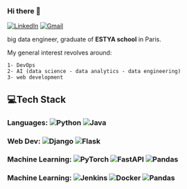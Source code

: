 ### Hi there 👋

[![LinkedIn](https://img.shields.io/badge/LinkedIn-houssinedahmane?style=flat-square&logo=linkedin&logoColor=white)](https://www.linkedin.com/in/houssinedahmane/)
[![Gmail](https://img.shields.io/badge/Gmail-houssine.dahmane48@gmail.com-informational?style=flat-square&color=EA4335&logo=gmail&logoColor=white)](mailto:houssine.dahmane48@gmail.com?subject=Hey!)

</div>

big data engineer, graduate of <b>ESTYA school</b> in Paris. 

My general interest revolves around: 

    1- DevOps
    2- AI (data science - data analytics - data engineering)
    3- web development  

## 💻Tech Stack

### Languages:  ![Python](https://img.shields.io/badge/python-3670A0?style=for-the-badge&logo=python&logoColor=ffdd54) ![Java](https://img.shields.io/badge/java-%23ED8B00.svg?style=for-the-badge&logo=java&logoColor=white)

### Web Dev: ![Django](https://img.shields.io/badge/django-%23092E20.svg?style=for-the-badge&logo=django&logoColor=white) ![Flask](https://img.shields.io/badge/flask-%23000.svg?style=for-the-badge&logo=flask&logoColor=white)


### Machine Learning: ![PyTorch](https://img.shields.io/badge/PyTorch-%23EE4C2C.svg?style=for-the-badge&logo=PyTorch&logoColor=white) ![FastAPI](https://img.shields.io/badge/FastAPI-005571?style=for-the-badge&logo=fastapi) ![Pandas](https://img.shields.io/badge/pandas-%23150458.svg?style=for-the-badge&logo=pandas&logoColor=white)

### Machine Learning: ![Jenkins](https://img.shields.io/badge/Jenkins-%23EE4C2C.svg?style=for-the-badge&logo=Jenkins&logoColor=white) ![Docker](https://img.shields.io/badge/Docker-005571?style=for-the-badge&logo=Docker) ![Pandas](https://img.shields.io/badge/pandas-%23150458.svg?style=for-the-badge&logo=pandas&logoColor=white)
